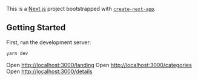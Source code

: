 This is a [Next.js](https://nextjs.org/) project bootstrapped with [`create-next-app`](https://github.com/vercel/next.js/tree/canary/packages/create-next-app).

## Getting Started

First, run the development server:

```bash
yarn dev
```

Open [http://localhost:3000/landing](http://localhost:3000/landing)
Open [http://localhost:3000/categories](http://localhost:3000/categories)
Open [http://localhost:3000/details](http://localhost:3000/details)
